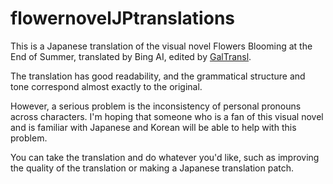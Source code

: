 # flowernovelJPtranslations

This is a Japanese translation of the visual novel Flowers Blooming at the End of Summer, translated by Bing AI, edited by [GalTransl](https://github.com/XD2333/GalTransl/).

The translation has good readability, and the grammatical structure and tone correspond almost exactly to the original.

However, a serious problem is the inconsistency of personal pronouns across characters. I'm hoping that someone who is a fan of this visual novel and is familiar with Japanese and Korean will be able to help with this problem.

You can take the translation and do whatever you'd like, such as improving the quality of the translation or making a Japanese translation patch.
